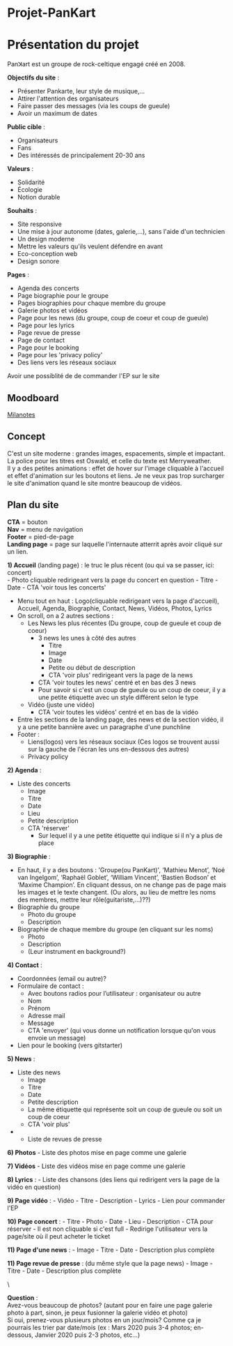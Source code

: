 # Projet-PanKart

# Présentation du projet

Panꓘart est un groupe de rock-celtique engagé créé en 2008.

**Objectifs du site** : 
- Présenter Pankarte, leur style de musique,...
- Attirer l'attention des organisateurs
- Faire passer des messages (via les coups de gueule)
- Avoir un maximum de dates

**Public cible** : 
- Organisateurs
- Fans
- Des intéressés de principalement 20-30 ans 

**Valeurs** : 
- Solidarité
- Écologie
- Notion durable

**Souhaits** : 
- Site responsive
- Une mise à jour autonome (dates, galerie,...), sans l'aide d'un technicien
- Un design moderne
- Mettre les valeurs qu'ils veulent défendre en avant
- Eco-conception web
- Design sonore

**Pages** : 
- Agenda des concerts 
- Page biographie pour le groupe
- Pages biographies pour chaque membre du groupe
- Galerie photos et vidéos
- Page pour les news (du groupe, coup de coeur et coup de gueule)
- Page pour les lyrics
- Page revue de presse
- Page de contact
- Page pour le booking
- Page pour les 'privacy policy'
- Des liens vers les réseaux sociaux

Avoir une possiblité de de commander l'EP sur le site

## Moodboard

[Milanotes](https://app.milanote.com/1Ld15X1eatdvwo?p=s73iVcVqbiS)

## Concept 

C'est un site moderne : grandes images, espacements, simple et impactant.\
La police pour les titres est Oswald, et celle du texte est Merryweather.\
Il y a des petites animations : effet de hover sur l'image cliquable à l'accueil et effet d'animation sur les boutons et liens. Je ne veux pas trop surcharger le site d'animation quand le site montre beaucoup de vidéos.


## Plan du site

**CTA** = bouton\
**Nav** = menu de navigation\
**Footer** = pied-de-page\
**Landing page** = page sur laquelle l'internaute atterrit après avoir cliqué sur un lien.

**1) Accueil** (landing page) : le truc le plus récent (ou qui va se passer, ici: concert)  
        - Photo cliquable redirigeant vers la page du concert en question
        - Titre 
        - Date
        - CTA 'voir tous les concerts'
  - Menu tout en haut : Logo(cliquable redirigeant vers la page d'accueil), Accueil, Agenda, Biographie, Contact, News, Vidéos, Photos, Lyrics
  - On scroll, on a 2 autres sections :
    - Les News les plus récentes (Du groupe, coup de gueule et coup de coeur)
        - 3 news les unes à côté des autres
            - Titre
            - Image
            - Date
            - Petite ou début de description
            - CTA 'voir plus' redirigeant vers la page de la news
        - CTA 'voir toutes les news' centré et en bas des 3 news
        - Pour savoir si c'est un coup de gueule ou un coup de coeur, il y a une petite étiquette avec un style différent selon le type
    - Vidéo (juste une vidéo)
        - CTA 'voir toutes les vidéos' centré et en bas de la vidéo
  - Entre les sections de la landing page, des news et de la section vidéo, il y a une petite bannière avec un paragraphe d'une punchline
  - Footer : 
    - Liens(logos) vers les réseaux sociaux (Ces logos se trouvent aussi sur la gauche de l'écran les uns en-dessous des autres)
    - Privacy policy
 
**2) Agenda** : 
  - Liste des concerts 
    - Image
    - Titre
    - Date
    - Lieu
    - Petite description
    - CTA 'réserver'
        - Sur lequel il y a une petite étiquette qui indique si il n'y a plus de place

**3) Biographie** :
  - En haut, il y a des boutons : 'Groupe(ou PanKart)', ‘Mathieu Menot’, ‘Noé van Ingelgom’, ‘Raphaël Goblet’, ‘William Vincent’, ‘Bastien Bodson’ et ‘Maxime Champion’. En cliquant dessus, on ne change pas de page mais les images et le texte changent. (Ou alors, au lieu de mettre les noms des membres, mettre leur rôle(guitariste,...)??)
  - Biographie du groupe
    - Photo du groupe
    - Description
  - Biographie de chaque membre du groupe (en cliquant sur les noms)
    - Photo
    - Description
    - (Leur instrument en background?)

**4) Contact** : 
  - Coordonnées (email ou autre)?
  - Formulaire de contact :
    - Avec boutons radios pour l’utilisateur : organisateur ou autre
    - Nom
    - Prénom
    - Adresse mail
    - Message
    - CTA 'envoyer' (qui vous donne un notification lorsque qu'on vous envoie un message)
  - Lien pour le booking (vers gitstarter)

**5) News** : 
  - Liste des news
    - Image
    - Titre
    - Date
    - Petite description
    - La même étiquette qui représente soit un coup de gueule ou soit un coup de coeur 
    - CTA 'voir plus'
  - + Liste de revues de presse

**6) Photos**
    - Liste des photos mise en page comme une galerie

**7) Vidéos** 
    - Liste des vidéos mise en page comme une galerie
    
**8) Lyrics** :
    - Liste des chansons (des liens qui redirigent vers la page de la vidéo en question)

**9) Page vidéo** :
    - Vidéo
    - Titre
    - Description
    - Lyrics
    - Lien pour commander l'EP 

**10) Page concert** : 
    - Titre
    - Photo
    - Date
    - Lieu
    - Description
    - CTA pour réserver
        - Il est non cliquable si c'est full
        - Redirige l'utilisateur vers la page/site où il peut acheter le ticket

**11) Page d'une news** :
    - Image
    - Titre
    - Date
    - Description plus complète

**11) Page revue de presse** : (du même style que la page news)
    - Image
    - Titre
    - Date
    - Description plus complète

\

**Question** :\
Avez-vous beaucoup de photos? (autant pour en faire une page galerie photo à part, sinon, je peux fusionner la galerie vidéo et photo) \
Si oui, prenez-vous plusieurs photos en un jour/mois? Comme ça je pourrais les trier par date/mois (ex : Mars 2020 puis 3-4 photos; en-dessous, Janvier 2020 puis 2-3 photos, etc...)

